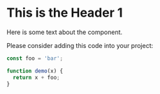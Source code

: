 # This is the Header 1
Here is some text about the component.

Please consider adding this code into your project:

```javascript
const foo = 'bar';

function demo(x) {
  return x + foo;
}
```